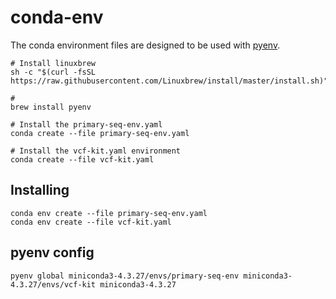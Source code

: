 # conda-env

The conda environment files are designed to be used with [pyenv](https://github.com/pyenv/pyenv).

```
# Install linuxbrew
sh -c "$(curl -fsSL https://raw.githubusercontent.com/Linuxbrew/install/master/install.sh)"

#
brew install pyenv

# Install the primary-seq-env.yaml
conda create --file primary-seq-env.yaml

# Install the vcf-kit.yaml environment
conda create --file vcf-kit.yaml
```


## Installing

```
conda env create --file primary-seq-env.yaml
conda env create --file vcf-kit.yaml
```

## pyenv config

```
pyenv global miniconda3-4.3.27/envs/primary-seq-env miniconda3-4.3.27/envs/vcf-kit miniconda3-4.3.27
```